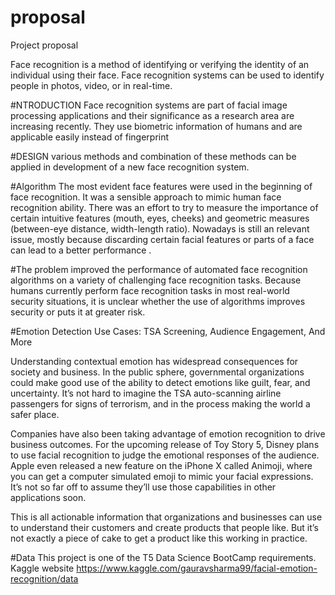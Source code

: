 # proposal

Project proposal


Face recognition is a method of identifying or verifying the identity of an individual using their face. Face recognition systems can be used to identify people in photos, video, or in real-time.



#NTRODUCTION
Face recognition systems are part of facial image processing applications and their significance as a research area are increasing recently. They use biometric information of humans and  are applicable easily instead of fingerprint



#DESIGN 
various methods and combination of these methods can be applied in  development  of  a  new  face  recognition  system.




	
#Algorithm
The most evident face features were used in the beginning of face recognition. It was a sensible approach to mimic human face recognition ability. There was an effort to try to measure the importance of certain intuitive features (mouth, eyes, cheeks) and geometric measures (between-eye distance, width-length ratio). Nowadays is still an relevant issue, mostly because discarding certain facial features or parts of a face can lead to a better performance .




#The problem
improved the performance of automated face recognition algorithms on a variety of challenging face recognition tasks. Because humans currently perform face recognition tasks in most real-world security situations, it is unclear whether the use of algorithms improves security or puts it at greater risk.








#Emotion Detection Use Cases: TSA Screening, Audience Engagement, And More

Understanding contextual emotion has widespread consequences for society and business. In the public sphere, governmental organizations could make good use of the ability to detect emotions like guilt, fear, and uncertainty. It’s not hard to imagine the TSA auto-scanning airline passengers for signs of terrorism, and in the process making the world a safer place.



Companies have also been taking advantage of emotion recognition to drive business outcomes. For the upcoming release of Toy Story 5, Disney plans to use facial recognition to judge the emotional responses of the audience. Apple even released a new feature on the iPhone X called Animoji, where you can get a computer simulated emoji to mimic your facial expressions. It’s not so far off to assume they’ll use those capabilities in other applications soon.

This is all actionable information that organizations and businesses can use to understand their customers and create products that people like. But it’s not exactly a piece of cake to get a product like this working in practice.


#Data
This project is one of the T5 Data Science BootCamp requirements. Kaggle website https://www.kaggle.com/gauravsharma99/facial-emotion-recognition/data 


